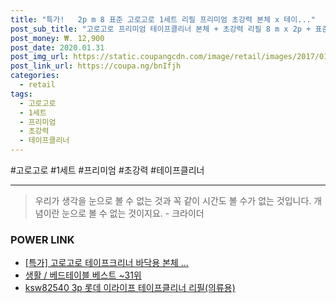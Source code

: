 ```yaml
--- 
title: "특가!   2p m 8 표준 고로고로 1세트 리필 프리미엄 초강력 본체 x 테이..." 
post_sub_title: "고로고로 프리미엄 테이프클리너 본체 + 초강력 리필 8 m x 2p + 표준 리필 8 m x 2p, 1세트" 
post_money: ₩. 12,900 
post_date: 2020.01.31 
post_img_url: https://static.coupangcdn.com/image/retail/images/2017/01/11/11/7/1c3bd974-0efb-4413-b2b3-a1bc887fc5e2.jpg 
post_link_url: https://coupa.ng/bnIfjh 
categories: 
  - retail 
tags: 
  - 고로고로 
  - 1세트 
  - 프리미엄 
  - 초강력 
  - 테이프클리너 
--- 
```

  #고로고로 #1세트 #프리미엄 #초강력 #테이프클리너 
<hr> 

> 우리가 생각을 눈으로 볼 수 없는 것과 꼭 같이 시간도 볼 수가 없는 것입니다. 개념이란 눈으로 볼 수 없는 것이지요. - 크라이더 


### POWER LINK

* <a href="https://blog.naver.com/an0733/221791252378" target="_blank">[특가] 고로고로 테이프크리너 바닥용 본체 ...</a>
* <a href="https://blog.naver.com/santokki14/221779921488" target="_blank">생활 / 베드테이블 베스트 ~31위</a>
* <a href="https://blog.naver.com/sakai111/221785558565" target="_blank">ksw82540 3p 롯데 이라이프 테이프클리너 리필(의류용)</a>
